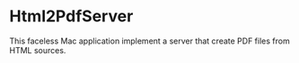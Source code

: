 # Html2PdfServer
This faceless Mac application implement a server that create PDF files from HTML sources.

